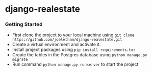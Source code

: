 # django-realestate
### Getting Started

- First clone the project to your local machine using `git clone https://github.com/joelethan/django-realestate.git`
- Create a virtual environment and activate it.
- Install project packages using `pip install requirements.txt`
- Create the tables in the Postgres database using `python manage.py migrate`
- Run command `python manage.py runserver` to start the project
